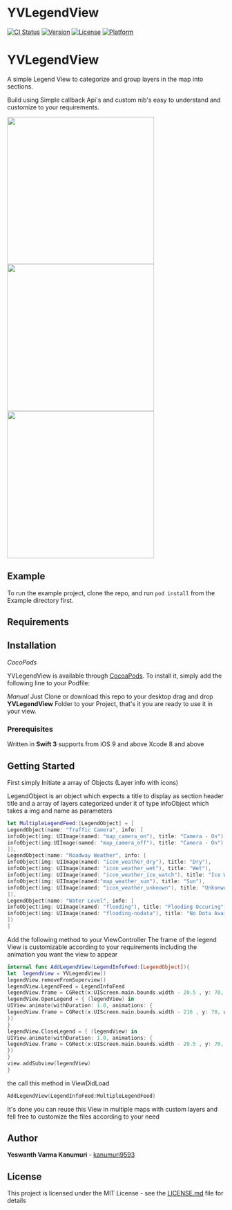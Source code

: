 # YVLegendView

[![CI Status](http://img.shields.io/travis/kanumuri9593/YVLegendView.svg?style=flat)](https://travis-ci.org/kanumuri9593/YVLegendView)
[![Version](https://img.shields.io/cocoapods/v/YVLegendView.svg?style=flat)](http://cocoapods.org/pods/YVLegendView)
[![License](https://img.shields.io/cocoapods/l/YVLegendView.svg?style=flat)](http://cocoapods.org/pods/YVLegendView)
[![Platform](https://img.shields.io/cocoapods/p/YVLegendView.svg?style=flat)](http://cocoapods.org/pods/YVLegendView)

# YVLegendView
A simple Legend View to categorize and group layers in the map into sections.

Build using Simple callback Api's and custom nib's easy to understand and customize to your requirements.

<img src="https://github.com/kanumuri9593/YVLegendView/blob/master/Images/1.png" width="340px">


<img src="https://github.com/kanumuri9593/YVLegendView/blob/master/Images/2.png" width="340px">


<img src="https://github.com/kanumuri9593/YVLegendView/blob/master/Images/3.png" width="340px">

## Example

To run the example project, clone the repo, and run `pod install` from the Example directory first.

## Requirements

## Installation

*CocoPods*

YVLegendView is available through [CocoaPods](http://cocoapods.org). To install
it, simply add the following line to your Podfile:

*Manual*
Just Clone or download this repo to your desktop
drag and drop **YVLegendView** Folder to your Project, that's it you are ready to use it in your view.

### Prerequisites
Written in **Swift 3**
supports from iOS 9 and above
Xcode 8 and above

## Getting Started

First simply Initiate a array of Objects (Layer info with icons)

LegendObject is an object which expects a title to display as section header title and a array of layers categorized under it of type infoObject which takes a img and name as parameters
```swift
let MultipleLegendFeed:[LegendObject] = [
LegendObject(name: "Traffic Camera", info: [
infoObject(img: UIImage(named: "map_camera_on"), title: "Camera - On"),
infoObject(img:UIImage(named: "map_camera_off"), title: "Camera - On")
]),
LegendObject(name: "Roadway Weather", info: [
infoObject(img: UIImage(named: "icon_weather_dry"), title: "Dry"),
infoObject(img: UIImage(named: "icon_weather_wet"), title: "Wet"),
infoObject(img: UIImage(named: "icon_weather_ice_watch"), title: "Ice Watch"),
infoObject(img: UIImage(named:"map_weather_sun"), title: "Sun"),
infoObject(img: UIImage(named: "icon_weather_unknown"), title: "Unkonwon")
]),
LegendObject(name: "Water Level", info: [
infoObject(img: UIImage(named: "flooding"), title: "Flooding Occuring"),
infoObject(img: UIImage(named: "flooding-nodata"), title: "No Dota Available")
])
]
```
Add the following method to your ViewController
The frame of the legend View is customizable according to your requirements including the animation you want the view to appear
```swift
internal func AddLegendView(LegendInfoFeed:[LegendObject]){
let  legendView = YVLegendView()
legendView.removeFromSuperview()
legendView.LegendFeed = LegendInfoFeed
legendView.frame = CGRect(x:UIScreen.main.bounds.width - 20.5 , y: 70, width: 219, height:300)
legendView.OpenLegend = { (legendView) in
UIView.animate(withDuration: 1.0, animations: {
legendView.frame = CGRect(x:UIScreen.main.bounds.width - 216 , y: 70, width: 219, height:300)
})
}
legendView.CloseLegend = { (legendView) in
UIView.animate(withDuration: 1.0, animations: {
legendView.frame = CGRect(x:UIScreen.main.bounds.width - 20.5 , y: 70, width: 219, height:300)
})
}
view.addSubview(legendView)
}
```

the call this method in ViewDidLoad

```swift
AddLegendView(LegendInfoFeed:MultipleLegendFeed)
```
It's done you can reuse this View in multiple maps with custom layers and fell free to customize the files according to your need

## Author

**Yeswanth Varma Kanumuri** - [kanumuri9593](https://github.com/kanumuri9593)

## License

This project is licensed under the MIT License - see the [LICENSE.md](LICENSE.md) file for details

